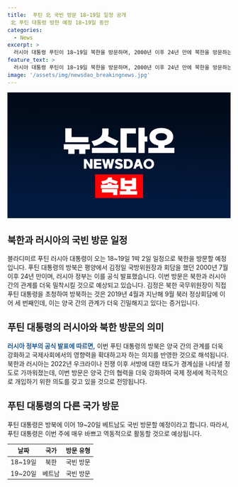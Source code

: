 ```yaml
---
title:  푸틴 北 국빈 방문 18~19일 일정 공개
 北 푸틴 대통령 방한 예정 18~19일 동안
categories:
  - News
excerpt: >
  러시아 대통령 푸틴이 18~19일 북한을 방문하며, 2000년 이후 24년 만에 북한을 방문하는 것으로 알려졌다. 김정은 국무위원장의 초청으로 이뤄지는 이번 방문은 북러 관계를 더욱 밀착시킬 것으로 예상되고 있다. 또한, 푸틴 대통령의 방북은 양국 사이의 관계를 강화시키는 데 기여할 것으로 예상되고 있다. 이번 방문은 푸틴 대통령의 매우 바쁜 일정 가운데 이뤄지며, 북한 방문 이후 베트남도 국빈 방문할 예정이다.
feature_text: >
  러시아 대통령 푸틴이 18~19일 북한을 방문하며, 2000년 이후 24년 만에 북한을 방문하는 것으로 알려졌다. 김정은 국무위원장의 초청으로 이뤄지는 이번 방문은 북러 관계를 더욱 밀착시킬 것으로 예상되고 있다. 또한, 푸틴 대통령의 방북은 양국 사이의 관계를 강화시키는 데 기여할 것으로 예상되고 있다. 이번 방문은 푸틴 대통령의 매우 바쁜 일정 가운데 이뤄지며, 북한 방문 이후 베트남도 국빈 방문할 예정이다.
image: '/assets/img/newsdao_breakingnews.jpg'
---
```


<p><img src="/assets/img/newsdao_breakingnews.jpg" alt="implanttips 속보" /></p>

<h2 data-ke-size="size26">북한과 러시아의 국빈 방문 일정</h2>

<p data-ke-size="size16">블라디미르 푸틴 러시아 대통령이 오는 18~19일 1박 2일 일정으로 북한을 방문할 예정입니다. 푸틴 대통령의 방북은 평양에서 김정일 국방위원장과 회담을 했던 2000년 7월 이후 24년 만이며, 러시아 정부는 이를 공식 발표했습니다. 이번 방문은 북한과 러시아 간의 관계를 더욱 밀착시킬 것으로 예상되고 있습니다. 김정은 북한 국무위원장이 직접 푸틴 대통령을 초청하여 방북하는 것은 2019년 4월과 지난해 9월 북러 정상회담에 이어 세 번째인데, 이는 양국 간의 관계가 더욱 긴밀해지고 있다는 증거입니다.</p>

<h2 data-ke-size="size26">푸틴 대통령의 러시아와 북한 방문의 의미</h2>

<p data-ke-size="size16"><b><span style="color: #1a5490;">러시아 정부의 공식 발표에 따르면,</span></b> 이번 푸틴 대통령의 방북은 양국 간의 관계를 더욱 강화하고 국제사회에서의 영향력을 확대하고자 하는 의지를 반영한 것으로 해석됩니다. 북한과 러시아는 2022년 우크라이나 전쟁 이후 서방에 대한 태도가 경계심을 나타낼 정도로 가까워졌는데, 이번 방문은 양국 간의 협력을 더욱 강화하여 국제 정세에 적극적으로 개입하기 위한 의도를 갖고 있을 것으로 전망됩니다.</p>

<h2 data-ke-size="size26">푸틴 대통령의 다른 국가 방문</h2>

<p data-ke-size="size16">푸틴 대통령은 방북에 이어 19~20일 베트남도 국빈 방문할 예정이라고 합니다. 따라서, 푸틴 대통령은 이번 주에 매우 바쁘고 역동적으로 활동할 것으로 예상됩니다.</p>

<table>
    <thead>
        <tr>
            <th style="text-align: center;">날짜</th>
            <th style="text-align: center;">국가</th>
            <th style="text-align: center;">방문 유형</th>
        </tr>
    </thead>
    <tbody>
        <tr>
            <td style="text-align: center;">18~19일</td>
            <td style="text-align: center;">북한</td>
            <td style="text-align: center;">국빈 방문</td>
        </tr>
        <tr>
            <td style="text-align: center;">19~20일</td>
            <td style="text-align: center;">베트남</td>
            <td style="text-align: center;">국빈 방문</td>
        </tr>
    </tbody>
</table>

